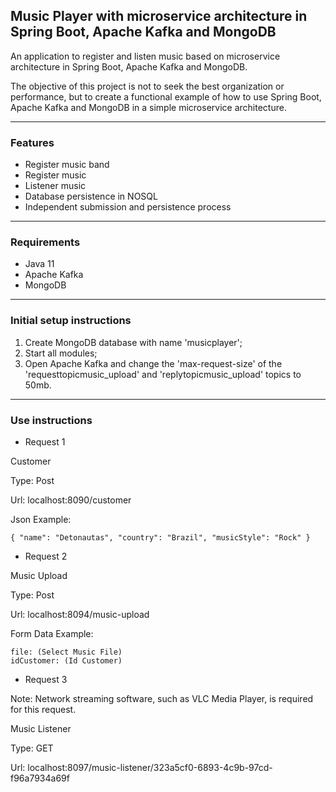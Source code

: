 ## Music Player with microservice architecture in Spring Boot, Apache Kafka and MongoDB

An application to register and listen music based on microservice architecture in Spring Boot, Apache Kafka and MongoDB.

The objective of this project is not to seek the best organization or performance, but to create a functional example of how to use Spring Boot, Apache Kafka and MongoDB in a simple microservice architecture.
__________

### Features
- Register music band
- Register music
- Listener music
- Database persistence in NOSQL
- Independent submission and persistence process

__________

### Requirements
- Java 11
- Apache Kafka
- MongoDB

__________

### Initial setup instructions
1. Create MongoDB database with name 'musicplayer';
2. Start all modules;
3. Open Apache Kafka and change the 'max-request-size' of the 'requesttopicmusic_upload' and 'replytopicmusic_upload' topics to 50mb.

__________

### Use instructions
- Request 1

Customer

Type: Post

Url: localhost:8090/customer

Json Example: 
    
    { "name": "Detonautas", "country": "Brazil", "musicStyle": "Rock" }

- Request 2

Music Upload

Type: Post

Url: localhost:8094/music-upload

Form Data Example: 
    
    file: (Select Music File) 
    idCustomer: (Id Customer)
    
- Request 3

Note: Network streaming software, such as VLC Media Player, is required for this request.

Music Listener

Type: GET

Url: localhost:8097/music-listener/323a5cf0-6893-4c9b-97cd-f96a7934a69f

